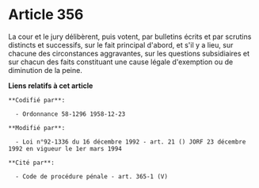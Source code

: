 # Article 356

La cour et le jury délibèrent, puis votent, par bulletins écrits et par scrutins distincts et successifs, sur le fait
principal d'abord, et s'il y a lieu, sur chacune des circonstances aggravantes, sur les questions subsidiaires et sur chacun
des faits constituant une cause légale d'exemption ou de diminution de la peine.

**Liens relatifs à cet article**

	**Codifié par**:

	  - Ordonnance 58-1296 1958-12-23

	**Modifié par**:

	  - Loi n°92-1336 du 16 décembre 1992 - art. 21 () JORF 23 décembre 1992 en vigueur le 1er mars 1994

	**Cité par**:

	  - Code de procédure pénale - art. 365-1 (V)
